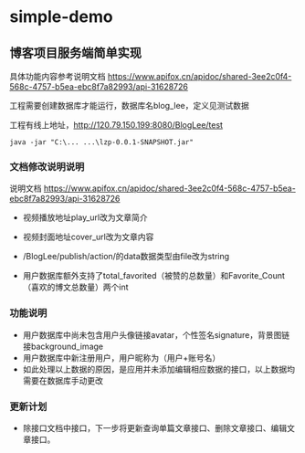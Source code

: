 # simple-demo

## 博客项目服务端简单实现

具体功能内容参考说明文档
https://www.apifox.cn/apidoc/shared-3ee2c0f4-568c-4757-b5ea-ebc8f7a82993/api-31628726

工程需要创建数据库才能运行，数据库名blog_lee，定义见测试数据

工程有线上地址，http://120.79.150.199:8080/BlogLee/test

```shell
java -jar "C:\... ...\lzp-0.0.1-SNAPSHOT.jar"
```

### 文档修改说明说明
说明文档
https://www.apifox.cn/apidoc/shared-3ee2c0f4-568c-4757-b5ea-ebc8f7a82993/api-31628726
* 视频播放地址play_url改为文章简介
* 视频封面地址cover_url改为文章内容
* /BlogLee/publish/action/的data数据类型由file改为string

* 用户数据库额外支持了total_favorited（被赞的总数量）和Favorite_Count（喜欢的博文总数量）两个int

### 功能说明

* 用户数据库中尚未包含用户头像链接avatar，个性签名signature，背景图链接background_image
* 用户数据库中新注册用户，用户昵称为（用户+账号名）
* 如此处理以上数据的原因，是应用并未添加编辑相应数据的接口，以上数据均需要在数据库手动更改

### 更新计划

* 除接口文档中接口，下一步将更新查询单篇文章接口、删除文章接口、编辑文章接口。

